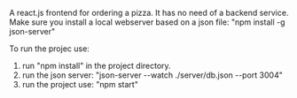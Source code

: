 A react.js frontend for ordering a pizza.  It has no need of a backend service.
Make sure you install a local webserver based on a json file:
"npm install -g json-server"

To run the projec use:
1.  run "npm install" in the project directory. 
2.  run the json server:  "json-server --watch ./server/db.json --port 3004"
2.  run the project use: "npm start"